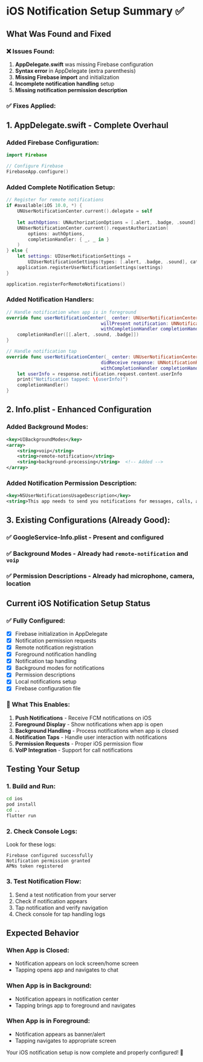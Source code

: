 # iOS Notification Setup Summary ✅

## What Was Found and Fixed

### ❌ **Issues Found:**
1. **AppDelegate.swift** was missing Firebase configuration
2. **Syntax error** in AppDelegate (extra parenthesis)
3. **Missing Firebase import** and initialization
4. **Incomplete notification handling** setup
5. **Missing notification permission description**

### ✅ **Fixes Applied:**

## 1. **AppDelegate.swift** - Complete Overhaul

### **Added Firebase Configuration:**
```swift
import Firebase

// Configure Firebase
FirebaseApp.configure()
```

### **Added Complete Notification Setup:**
```swift
// Register for remote notifications
if #available(iOS 10.0, *) {
    UNUserNotificationCenter.current().delegate = self
    
    let authOptions: UNAuthorizationOptions = [.alert, .badge, .sound]
    UNUserNotificationCenter.current().requestAuthorization(
        options: authOptions,
        completionHandler: { _, _ in }
    )
} else {
    let settings: UIUserNotificationSettings =
        UIUserNotificationSettings(types: [.alert, .badge, .sound], categories: nil)
    application.registerUserNotificationSettings(settings)
}

application.registerForRemoteNotifications()
```

### **Added Notification Handlers:**
```swift
// Handle notification when app is in foreground
override func userNotificationCenter(_ center: UNUserNotificationCenter,
                                   willPresent notification: UNNotification,
                                   withCompletionHandler completionHandler: @escaping (UNNotificationPresentationOptions) -> Void) {
    completionHandler([[.alert, .sound, .badge]])
}

// Handle notification tap
override func userNotificationCenter(_ center: UNUserNotificationCenter,
                                   didReceive response: UNNotificationResponse,
                                   withCompletionHandler completionHandler: @escaping () -> Void) {
    let userInfo = response.notification.request.content.userInfo
    print("Notification tapped: \(userInfo)")
    completionHandler()
}
```

## 2. **Info.plist** - Enhanced Configuration

### **Added Background Modes:**
```xml
<key>UIBackgroundModes</key>
<array>
    <string>voip</string>
    <string>remote-notification</string>
    <string>background-processing</string>  <!-- Added -->
</array>
```

### **Added Notification Permission Description:**
```xml
<key>NSUserNotificationsUsageDescription</key>
<string>This app needs to send you notifications for messages, calls, and important updates.</string>
```

## 3. **Existing Configurations (Already Good):**

### ✅ **GoogleService-Info.plist** - Present and configured
### ✅ **Background Modes** - Already had `remote-notification` and `voip`
### ✅ **Permission Descriptions** - Already had microphone, camera, location

## Current iOS Notification Setup Status

### **✅ Fully Configured:**
- [x] Firebase initialization in AppDelegate
- [x] Notification permission requests
- [x] Remote notification registration
- [x] Foreground notification handling
- [x] Notification tap handling
- [x] Background modes for notifications
- [x] Permission descriptions
- [x] Local notifications setup
- [x] Firebase configuration file

### **🎯 What This Enables:**
1. **Push Notifications** - Receive FCM notifications on iOS
2. **Foreground Display** - Show notifications when app is open
3. **Background Handling** - Process notifications when app is closed
4. **Notification Taps** - Handle user interaction with notifications
5. **Permission Requests** - Proper iOS permission flow
6. **VoIP Integration** - Support for call notifications

## Testing Your Setup

### **1. Build and Run:**
```bash
cd ios
pod install
cd ..
flutter run
```

### **2. Check Console Logs:**
Look for these logs:
```
Firebase configured successfully
Notification permission granted
APNs token registered
```

### **3. Test Notification Flow:**
1. Send a test notification from your server
2. Check if notification appears
3. Tap notification and verify navigation
4. Check console for tap handling logs

## Expected Behavior

### **When App is Closed:**
- Notification appears on lock screen/home screen
- Tapping opens app and navigates to chat

### **When App is in Background:**
- Notification appears in notification center
- Tapping brings app to foreground and navigates

### **When App is in Foreground:**
- Notification appears as banner/alert
- Tapping navigates to appropriate screen

Your iOS notification setup is now complete and properly configured! 🎯
